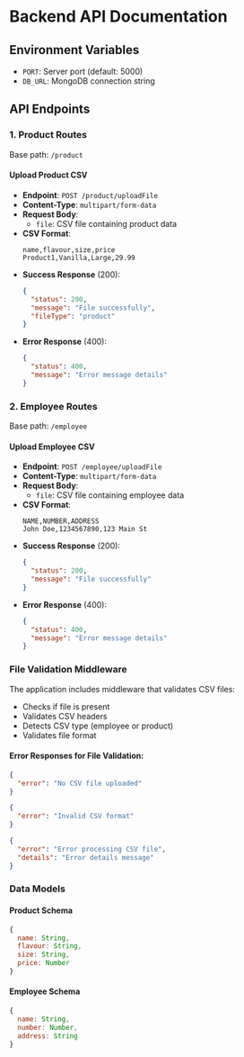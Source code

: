 
# Backend API Documentation

<!-- ## Setup
```bash
npm install
npm start
``` -->

## Environment Variables
- `PORT`: Server port (default: 5000)
- `DB_URL`: MongoDB connection string

## API Endpoints

### 1. Product Routes
Base path: `/product`

#### Upload Product CSV
- **Endpoint**: `POST /product/uploadFile`
- **Content-Type**: `multipart/form-data`
- **Request Body**:
  - `file`: CSV file containing product data
- **CSV Format**:
  ```csv
  name,flavour,size,price
  Product1,Vanilla,Large,29.99
  ```
- **Success Response** (200):
  ```json
  {
    "status": 200,
    "message": "File successfully",
    "fileType": "product"
  }
  ```
- **Error Response** (400):
  ```json
  {
    "status": 400,
    "message": "Error message details"
  }
  ```

### 2. Employee Routes
Base path: `/employee`

#### Upload Employee CSV
- **Endpoint**: `POST /employee/uploadFile`
- **Content-Type**: `multipart/form-data`
- **Request Body**:
  - `file`: CSV file containing employee data
- **CSV Format**:
  ```csv
  NAME,NUMBER,ADDRESS
  John Doe,1234567890,123 Main St
  ```
- **Success Response** (200):
  ```json
  {
    "status": 200,
    "message": "File successfully"
  }
  ```
- **Error Response** (400):
  ```json
  {
    "status": 400,
    "message": "Error message details"
  }
  ```

### File Validation Middleware
The application includes middleware that validates CSV files:

- Checks if file is present
- Validates CSV headers
- Detects CSV type (employee or product)
- Validates file format

#### Error Responses for File Validation:
```json
{
  "error": "No CSV file uploaded"
}
```
```json
{
  "error": "Invalid CSV format"
}
```
```json
{
  "error": "Error processing CSV file",
  "details": "Error details message"
}
```

### Data Models

#### Product Schema
```javascript
{
  name: String,
  flavour: String,
  size: String,
  price: Number
}
```

#### Employee Schema
```javascript
{
  name: String,
  number: Number,
  address: String
}
```
